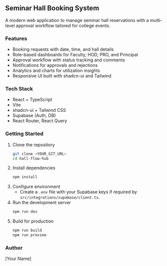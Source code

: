 ## Seminar Hall Booking System

A modern web application to manage seminar hall reservations with a multi-level approval workflow tailored for college events.

### Features
- Booking requests with date, time, and hall details
- Role-based dashboards for Faculty, HOD, PRO, and Principal
- Approval workflow with status tracking and comments
- Notifications for approvals and rejections
- Analytics and charts for utilization insights
- Responsive UI built with shadcn-ui and Tailwind

### Tech Stack
- React + TypeScript
- Vite
- shadcn-ui + Tailwind CSS
- Supabase (Auth, DB)
- React Router, React Query

### Getting Started
1. Clone the repository
   ```sh
   git clone <YOUR_GIT_URL>
   cd hall-flow-hub
   ```
2. Install dependencies
   ```sh
   npm install
   ```
3. Configure environment
   - Create a `.env` file with your Supabase keys if required by `src/integrations/supabase/client.ts`.
4. Run the development server
   ```sh
   npm run dev
   ```
5. Build for production
   ```sh
   npm run build
   npm run preview
   ```

### Author
[Your Name]
